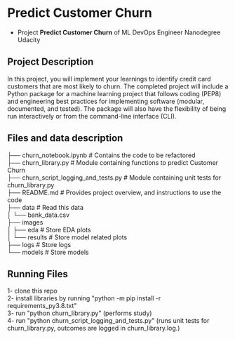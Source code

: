 # Predict Customer Churn

- Project **Predict Customer Churn** of ML DevOps Engineer Nanodegree Udacity

## Project Description<br>
In this project, you will implement your learnings to identify credit card customers that are most likely to churn. The completed project will include a Python package for a machine learning project that follows coding (PEP8) and engineering best practices for implementing software (modular, documented, and tested). The package will also have the flexibility of being run interactively or from the command-line interface (CLI).

## Files and data description

├── churn_notebook.ipynb                # Contains the code to be refactored<br>
├── churn_library.py                    # Module containing functions to predict Customer Churn<br>
├── churn_script_logging_and_tests.py   # Module containing unit tests for churn_library.py<br>
├── README.md                           # Provides project overview, and instructions to use the code<br>
├── data                                # Read this data<br>
│   └── bank_data.csv<br>
├── images<br>
│   ├── eda                 # Store EDA plots<br>
│   └── results             # Store model related plots<br>
├── logs				 # Store logs<br>
└── models               # Store models

## Running Files<br>
1- clone this repo<br>
2- install libraries by running "python -m pip install -r requirements_py3.8.txt"<br>
3- run "python churn_library.py" (performs study)<br>
4- run "python churn_script_logging_and_tests.py" (runs unit tests for churn_library.py, outcomes are logged in churn_library.log.)





